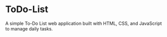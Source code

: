 # ToDo-List
A simple To-Do List web application built with HTML, CSS, and JavaScript to manage daily tasks.
